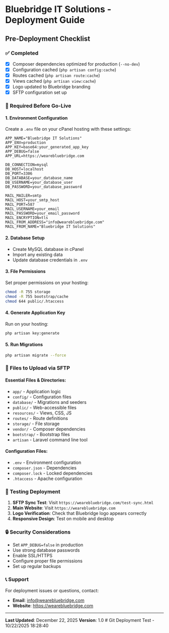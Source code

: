 # Bluebridge IT Solutions - Deployment Guide

## Pre-Deployment Checklist

### ✅ Completed
- [x] Composer dependencies optimized for production (`--no-dev`)
- [x] Configuration cached (`php artisan config:cache`)
- [x] Routes cached (`php artisan route:cache`)
- [x] Views cached (`php artisan view:cache`)
- [x] Logo updated to Bluebridge branding
- [x] SFTP configuration set up

### 🔧 Required Before Go-Live

#### 1. Environment Configuration
Create a `.env` file on your cPanel hosting with these settings:

```env
APP_NAME="Bluebridge IT Solutions"
APP_ENV=production
APP_KEY=base64:your_generated_app_key
APP_DEBUG=false
APP_URL=https://wearebluebridge.com

DB_CONNECTION=mysql
DB_HOST=localhost
DB_PORT=3306
DB_DATABASE=your_database_name
DB_USERNAME=your_database_user
DB_PASSWORD=your_database_password

MAIL_MAILER=smtp
MAIL_HOST=your_smtp_host
MAIL_PORT=587
MAIL_USERNAME=your_email
MAIL_PASSWORD=your_email_password
MAIL_ENCRYPTION=tls
MAIL_FROM_ADDRESS="info@wearebluebridge.com"
MAIL_FROM_NAME="Bluebridge IT Solutions"
```

#### 2. Database Setup
- Create MySQL database in cPanel
- Import any existing data
- Update database credentials in `.env`

#### 3. File Permissions
Set proper permissions on your hosting:
```bash
chmod -R 755 storage
chmod -R 755 bootstrap/cache
chmod 644 public/.htaccess
```

#### 4. Generate Application Key
Run on your hosting:
```bash
php artisan key:generate
```

#### 5. Run Migrations
```bash
php artisan migrate --force
```

### 📁 Files to Upload via SFTP

#### Essential Files & Directories:
- `app/` - Application logic
- `config/` - Configuration files
- `database/` - Migrations and seeders
- `public/` - Web-accessible files
- `resources/` - Views, CSS, JS
- `routes/` - Route definitions
- `storage/` - File storage
- `vendor/` - Composer dependencies
- `bootstrap/` - Bootstrap files
- `artisan` - Laravel command line tool

#### Configuration Files:
- `.env` - Environment configuration
- `composer.json` - Dependencies
- `composer.lock` - Locked dependencies
- `.htaccess` - Apache configuration

### 🚀 Testing Deployment

1. **SFTP Sync Test**: Visit `https://wearebluebridge.com/test-sync.html`
2. **Main Website**: Visit `https://wearebluebridge.com`
3. **Logo Verification**: Check that Bluebridge logo appears correctly
4. **Responsive Design**: Test on mobile and desktop

### 🔒 Security Considerations

- Set `APP_DEBUG=false` in production
- Use strong database passwords
- Enable SSL/HTTPS
- Configure proper file permissions
- Set up regular backups

### 📞 Support

For deployment issues or questions, contact:
- **Email**: info@wearebluebridge.com
- **Website**: https://wearebluebridge.com

---

**Last Updated**: December 22, 2025
**Version**: 1.0
#   G i t   D e p l o y m e n t   T e s t   -   1 0 / 2 2 / 2 0 2 5   1 8 : 2 8 : 4 0  
 